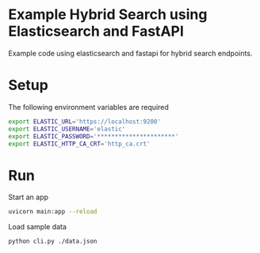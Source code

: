 # Example Hybrid Search using Elasticsearch and FastAPI
Example code using elasticsearch and fastapi for hybrid search endpoints. 

# Setup
The following environment variables are required 

```bash
export ELASTIC_URL='https://localhost:9200'
export ELASTIC_USERNAME='elastic'
export ELASTIC_PASSWORD='**********************'
export ELASTIC_HTTP_CA_CRT='http_ca.crt'
```

# Run

Start an app
```bash
uvicorn main:app --reload
```

Load sample data
```bash
python cli.py ./data.json
```
